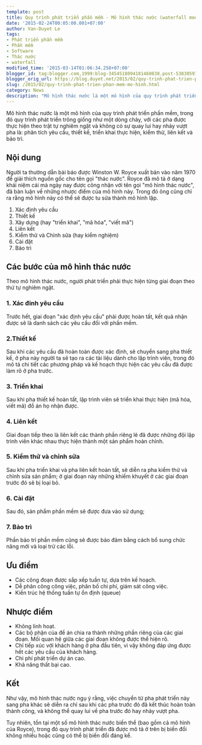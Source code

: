 ```yaml
---
template: post
title: Quy trình phát triển phần mềm - Mô hình thác nước (waterfall model)
date: '2015-02-24T00:05:00.001+07:00'
author: Van-Duyet Le
tags:
- Phát triển phần mềm
- Phần mềm
- Software
- Thác nước
- waterfall
modified_time: '2015-03-14T01:06:34.258+07:00'
blogger_id: tag:blogger.com,1999:blog-3454518094181460838.post-5383059796202101325
blogger_orig_url: https://blog.duyet.net/2015/02/quy-trinh-phat-trien-phan-mem-mo-hinh.html
slug: /2015/02/quy-trinh-phat-trien-phan-mem-mo-hinh.html
category: News
description: "Mô hình thác nước là một mô hình của quy trình phát triển phần mềm, trong đó quy trình phát triển trông giống như một dòng chảy, với các pha được thực hiện theo trật tự nghiêm ngặt và không có sự quay lui hay nhảy vượt pha là: phân tích yêu cầu, thiết kế, triển khai thực hiện, kiểm thử, liên kết và bảo trì."
---
```


Mô hình thác nước là một mô hình của quy trình phát triển phần mềm, trong đó quy trình phát triển trông giống như một dòng chảy, với các pha được thực hiện theo trật tự nghiêm ngặt và không có sự quay lui hay nhảy vượt pha là: phân tích yêu cầu, thiết kế, triển khai thực hiện, kiểm thử, liên kết và bảo trì.

## Nội dung  ##

Người ta thường dẫn bài báo được Winston W. Royce xuất bản vào năm 1970 để giải thích nguồn gốc cho tên gọi "thác nước". Royce đã mô tả ở dạng khái niệm cái mà ngày nay được công nhận với tên gọi "mô hình thác nước", đã bàn luận về những nhược điểm của mô hình này. Trong đó ông cũng chỉ ra rằng mô hình này có thể sẽ được tu sửa thành mô hình lặp.

1. Xác định yêu cầu
2. Thiết kế
3. Xây dựng (hay "triển khai", "mã hóa", "viết mã")
4. Liên kết
5. Kiểm thử và Chỉnh sửa (hay kiểm nghiệm)
6. Cài đặt
7. Bảo trì

## Các bước của mô hình thác nước  ##

Theo mô hình thác nước, người phát triển phải thực hiện từng giai đoạn theo thứ tự nghiêm ngặt.

### 1. Xác đinh yêu cầu ###
Trước hết, giai đoạn "xác định yêu cầu" phải được hoàn tất, kết quả nhận được sẽ là danh sách các yêu cầu đối với phần mềm.

### 2.Thiết kế ###
Sau khi các yêu cầu đã hoàn toàn được xác định, sẽ chuyển sang pha thiết kế, ở pha này người ta sẽ tạo ra các tài liệu dành cho lập trình viên, trong đó mô tả chi tiết các phương pháp và kế hoạch thực hiện các yêu cầu đã được làm rõ ở pha trước. 

### 3. Triển khai ###
Sau khi pha thiết kế hoàn tất, lập trình viên sẽ triển khai thực hiện (mã hóa, viết mã) đồ án họ nhận được. 

### 4. Liên kết ###
Giai đoạn tiếp theo là liên kết các thành phần riêng lẻ đã được những đội lập trình viên khác nhau thực hiện thành một sản phẩm hoàn chỉnh. 

### 5. Kiểm thử và chỉnh sửa ###
Sau khi pha triển khai và pha liên kết hoàn tất, sẽ diễn ra pha kiểm thử và chỉnh sửa sản phẩm; ở giai đoạn này những khiếm khuyết ở các giai đoạn trước đó sẽ bị loại bỏ. 

### 6. Cài đặt ###
Sau đó, sản phẩm phần mềm sẽ được đưa vào sử dụng; 

### 7. Bảo trì ###
Phần bảo trì phần mềm cũng sẽ được bảo đảm bằng cách bổ sung chức năng mới và loại trừ các lỗi.

## Ưu điểm ##

- Các công đoạn được sắp xếp tuần tự, dựa trên kế hoạch.
- Dễ phân công công việc, phân bố chi phí, giám sát công việc.
- Kiến trúc hệ thống tuần tự ổn định (queue)

## Nhược điểm ##

- Không linh hoạt. 
- Các bộ phận của đề án chia ra thành những phần riêng của các giai đoạn. Mối quan hệ giữa các giai đoạn không được thể hiện rõ.
- Chỉ tiếp xúc với khách hàng ở pha đầu tiên, vì vậy không đáp ứng được hết các yêu cầu của khách hàng. 
- Chi phí phát triển dự án cao.
- Khả năng thất bại cao.

## Kết  ##

Như vậy, mô hình thác nước ngụ ý rằng, việc chuyển từ pha phát triển này sang pha khác sẽ diễn ra chỉ sau khi các pha trước đó đã kết thúc hoàn toàn thành công, và không thể quay lui về pha trước đó hay nhảy vượt pha.

Tuy nhiên, tồn tại một số mô hình thác nước biến thể (bao gồm cả mô hình của Royce), trong đó quy trình phát triển đã được mô tả ở trên bị biến đổi không nhiều hoặc cũng có thể bị biến đổi đáng kể.
